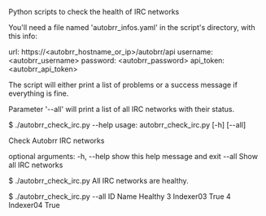 Python scripts to check the health of IRC networks

You'll need a file named 'autobrr_infos.yaml' in the script's directory, with this info:

url: https://<autobrr_hostname_or_ip>/autobrr/api
username: <autobrr_username>
password: <autobrr_password>
api_token: <autobrr_api_token>

The script will either print a list of problems or a success message if everything is fine.

Parameter '--all' will print a list of all IRC networks with their status.

$ ./autobrr_check_irc.py --help
usage: autobrr_check_irc.py [-h] [--all]

Check Autobrr IRC networks

optional arguments:
  -h, --help  show this help message and exit
  --all       Show all IRC networks

$ ./autobrr_check_irc.py
All IRC networks are healthy.

$ ./autobrr_check_irc.py --all
 ID Name                                     Healthy
  3 Indexer03                                True
  4 Indexer04                                True

